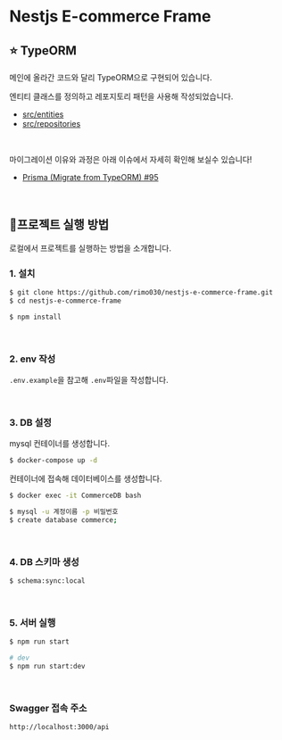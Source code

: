 # Nestjs E-commerce Frame

## ⭐ TypeORM

메인에 올라간 코드와 달리 TypeORM으로 구현되어 있습니다.

엔티티 클래스를 정의하고 레포지토리 패턴을 사용해 작성되었습니다.

- [src/entities](https://github.com/rimo030/nestjs-e-commerce-frame/tree/refactor/typeorm/src/entities)
- [src/repositories](https://github.com/rimo030/nestjs-e-commerce-frame/tree/refactor/typeorm/src/repositories)

<br>

마이그레이션 이유와 과정은 아래 이슈에서 자세히 확인해 보실수 있습니다!

- [Prisma (Migrate from TypeORM) #95](https://github.com/rimo030/nestjs-e-commerce-frame/issues/95)

<br>

## 📍프로젝트 실행 방법

로컬에서 프로젝트를 실행하는 방법을 소개합니다.

### 1. 설치

```sh
$ git clone https://github.com/rimo030/nestjs-e-commerce-frame.git
$ cd nestjs-e-commerce-frame

$ npm install
```

<br>

### 2. env 작성

`.env.example`을 참고해 `.env`파일을 작성합니다.

<br>

### 3. DB 설정

mysql 컨테이너를 생성합니다.

```sh
$ docker-compose up -d
```

컨테이너에 접속해 데이터베이스를 생성합니다.

```sh
$ docker exec -it CommerceDB bash

$ mysql -u 계정이름 -p 비밀번호
$ create database commerce;
```

<br>

### 4. DB 스키마 생성

```sh
$ schema:sync:local
```

<br>

### 5. 서버 실행

```sh
$ npm run start

# dev
$ npm run start:dev
```

<br>

### Swagger 접속 주소

```sh
http://localhost:3000/api
```
